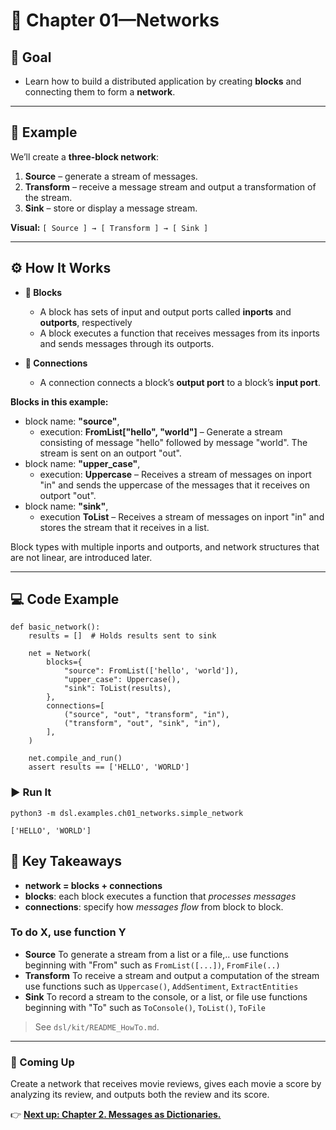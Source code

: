 # 🧩 Chapter 01—Networks


## 🎯 Goal


- Learn how to build a distributed application by creating **blocks** and connecting them to form a **network**.
---

## 📍 Example

We’ll create a **three-block network**:

1. **Source** – generate a stream of messages.
2. **Transform** – receive a message stream and output a transformation of the stream.
3. **Sink** – store or display a message stream. 

**Visual:** `[ Source ] → [ Transform ] → [ Sink ]`

---

## ⚙️ How It Works

- **🔲 Blocks**  
  - A block has sets of input  and output ports called **inports** and **outports**, respectively
  - A block executes a function that receives messages from its inports and sends messages through its outports.

- **🔗 Connections**  
  - A connection connects a block’s **output port** to a block’s **input port**. 


**Blocks in this example:**
- block name: **"source"**, 
  - execution: **FromList["hello", "world"]** – Generate a stream consisting of message "hello" followed by message "world". The stream is sent on an outport "out".
- block name: **"upper_case"**, 
  - execution: **Uppercase** – Receives a stream of messages on inport "in" and sends the uppercase of the messages that it receives on outport "out".
- block name: **"sink"**, 
  - execution **ToList** – Receives a stream of messages on inport "in" and stores the stream that it receives in a list.

Block types with multiple inports and outports, and network structures that are not linear, are introduced later. 



---

## 💻 Code Example
 
```
def basic_network():
    results = []  # Holds results sent to sink

    net = Network(
        blocks={
            "source": FromList(['hello', 'world']),
            "upper_case": Uppercase(),
            "sink": ToList(results),
        },
        connections=[
            ("source", "out", "transform", "in"),
            ("transform", "out", "sink", "in"),
        ],
    )

    net.compile_and_run()
    assert results == ['HELLO', 'WORLD']
```

### ▶️ Run It
```
python3 -m dsl.examples.ch01_networks.simple_network

['HELLO', 'WORLD']
```



## 🧠 Key Takeaways

- **network = blocks + connections**  
- **blocks**: each block executes a function that *processes messages*
- **connections**:  specify how *messages flow* from block to block.

### To do X, use function Y

- **Source** To generate a stream from a list or a file,.. use functions beginning with "From" such as `FromList([...])`, `FromFile(..)`
- **Transform** To receive a stream and output a computation of the stream use functions such as `Uppercase()`, `AddSentiment`, `ExtractEntities`
- **Sink** To record a stream to the console, or a list, or file use functions beginning with "To" such as `ToConsole()`, `ToList()`, `ToFile`
  
> See `dsl/kit/README_HowTo.md`.

---

### 🚀 Coming Up

Create a network that receives movie reviews, gives each movie a score by analyzing its review, and outputs both the review and its score.

👉 [**Next up: Chapter 2. Messages as Dictionaries.**](../ch02_keys/README.md)

